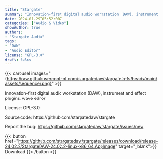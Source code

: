 ```yaml
---
title: "Stargate"
summary: "Innovation-first digital audio workstation (DAW), instrument and effect plugins, wave editor."
date: 2024-01-29T05:52:00Z
categories: ["Audio & Video"]
showAuthor: true
authors:
- "Stargate Audio"
tags: 
- "DAW"
- "Audio Editor"
license: "GPL-3.0"
draft: false
---
```


{{< carousel images="{https://raw.githubusercontent.com/stargatedaw/stargate/refs/heads/main/assets/sequencer.png}" >}}

Innovation-first digital audio workstation (DAW), instrument and effect plugins, wave editor

License: GPL-3.0

Source code: <https://github.com/stargatedaw/stargate>

Report the bug: <https://github.com/stargatedaw/stargate/issues/new>  

{{< button href="https://github.com/stargatedaw/stargate/releases/download/release-24.02.2/StargateDAW-24.02.2-linux-x86_64.AppImage" target="_blank">}}
Download
{{< /button >}}